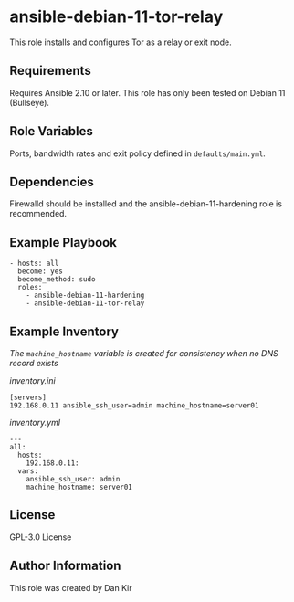 ansible-debian-11-tor-relay
==============================
This role installs and configures Tor as a relay or exit node.

Requirements
------------
Requires Ansible 2.10 or later. This role has only been tested on Debian 11 (Bullseye).

Role Variables
--------------
Ports, bandwidth rates and exit policy defined in `defaults/main.yml`.

Dependencies
------------
Firewalld should be installed and the ansible-debian-11-hardening role is recommended.

Example Playbook
----------------

    - hosts: all
      become: yes
      become_method: sudo
      roles:
        - ansible-debian-11-hardening
        - ansible-debian-11-tor-relay

Example Inventory
-----------------
*The `machine_hostname` variable is created for consistency when no DNS record exists*

*inventory.ini*

    [servers]
    192.168.0.11 ansible_ssh_user=admin machine_hostname=server01

*inventory.yml*

    ---
    all:
      hosts:
        192.168.0.11:
      vars:
        ansible_ssh_user: admin
        machine_hostname: server01

License
-------
GPL-3.0 License

Author Information
------------------
This role was created by Dan Kir
